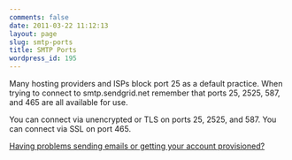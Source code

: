 ```yaml
---
comments: false
date: 2011-03-22 11:12:13
layout: page
slug: smtp-ports
title: SMTP Ports
wordpress_id: 195
---
```


Many hosting providers and ISPs block port 25 as a default practice. When trying to connect to smtp.sendgrid.net remember that ports 25, 2525, 587, and 465 are all available for use.

You can connect via unencrypted or TLS on ports 25, 2525, and 587.
You can connect via SSL on port 465.

[Having problems sending emails or getting your account provisioned?](http://docs.sendgrid.com/docs/email-deliverability/help-my-emails-arent-being-delivered/)
